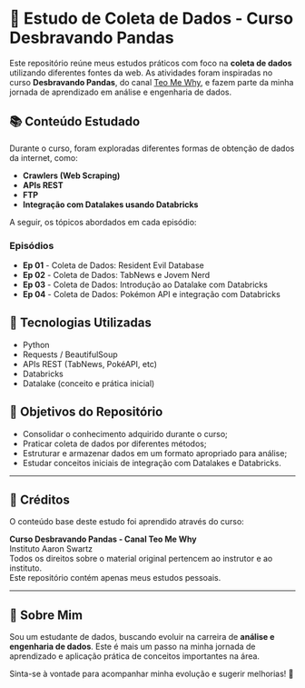 # 🧪 Estudo de Coleta de Dados - Curso Desbravando Pandas

Este repositório reúne meus estudos práticos com foco na **coleta de dados** utilizando diferentes fontes da web. As atividades foram inspiradas no curso **Desbravando Pandas**, do canal [Teo Me Why](https://www.youtube.com/@TeoMeWhy), e fazem parte da minha jornada de aprendizado em análise e engenharia de dados.

## 📚 Conteúdo Estudado

Durante o curso, foram exploradas diferentes formas de obtenção de dados da internet, como:

- **Crawlers (Web Scraping)**
- **APIs REST**
- **FTP**
- **Integração com Datalakes usando Databricks**

A seguir, os tópicos abordados em cada episódio:

### Episódios

- **Ep 01** - Coleta de Dados: Resident Evil Database  
- **Ep 02** - Coleta de Dados: TabNews e Jovem Nerd  
- **Ep 03** - Coleta de Dados: Introdução ao Datalake com Databricks  
- **Ep 04** - Coleta de Dados: Pokémon API e integração com Databricks  

## 🧰 Tecnologias Utilizadas

- Python  
- Requests / BeautifulSoup  
- APIs REST (TabNews, PokéAPI, etc)  
- Databricks  
- Datalake (conceito e prática inicial)

## 📌 Objetivos do Repositório

- Consolidar o conhecimento adquirido durante o curso;
- Praticar coleta de dados por diferentes métodos;
- Estruturar e armazenar dados em um formato apropriado para análise;
- Estudar conceitos iniciais de integração com Datalakes e Databricks.

---

## 📢 Créditos

O conteúdo base deste estudo foi aprendido através do curso:

**Curso Desbravando Pandas - Canal Teo Me Why**  
Instituto Aaron Swartz  
Todos os direitos sobre o material original pertencem ao instrutor e ao instituto.  
Este repositório contém apenas meus estudos pessoais.

---

## 👤 Sobre Mim

Sou um estudante de dados, buscando evoluir na carreira de **análise e engenharia de dados**. Este é mais um passo na minha jornada de aprendizado e aplicação prática de conceitos importantes na área.

Sinta-se à vontade para acompanhar minha evolução e sugerir melhorias! 🚀

